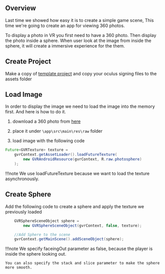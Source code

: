 
## Overview

Last time we showed how easy it is to create a simple game scene, This time we're going to create an app for viewing 360 photos.

To display a photo in VR you first need to have a 360 photo. Then display the photo inside a sphere. When user look at the image from inside the sphere, it will create a immersive experience for the them. 


## Create Project
Make a copy of [template project](https://github.com/nitosan/GearVRf-template) and copy your oculus signing files to the assets folder


## Load Image

In order to display the image we need to load the image into the memory first. And here is how to do it.

1. download a 360 photo from [here](https://github.com/gearvrf/GearVRf-Demos/blob/master/gvr-360photo/app/src/main/res/raw/photosphere.jpg) 

1. place it under `\app\src\main\res\raw` folder

1. load image with the following code
```java
Future<GVRTexture> texture = 
	gvrContext.getAssetLoader().loadFutureTexture(
		new GVRAndroidResource(gvrContext, R.raw.photosphere)
	);
```

!!!note
	We use loadFutureTexture because we want to load the texture asynchronously.

## Create Sphere

Add the following code to create a sphere and apply the texture we previously loaded
```java
	GVRSphereSceneObject sphere = 
		new GVRSphereSceneObject(gvrContext, false, texture);

	//Add Sphere to the scene
    gvrContext.getMainScene().addSceneObject(sphere);
```

!!!note
	We specify faceingOut parameter as false, because the player is inside the sphere looking out.

	You can also specify the stack and slice parameter to make the sphere more smooth.

